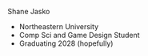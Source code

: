 Shane Jasko
- Northeastern University 
- Comp Sci and Game Design Student
- Graduating 2028 (hopefully)